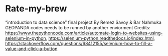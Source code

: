 # Rate-my-brew
“introduction to data science” final project
By Remez Savoy & Bar Nahmuka
GEOPANDA codes needs to be runned by another enviorment 
Credits:
https://www.thepythoncode.com/article/automate-login-to-websites-using-selenium-in-python,
https://selenium-python.readthedocs.io/index.html,
https://stackoverflow.com/questions/68412155/selenium-how-to-fill-a-value-and-click-a-button
